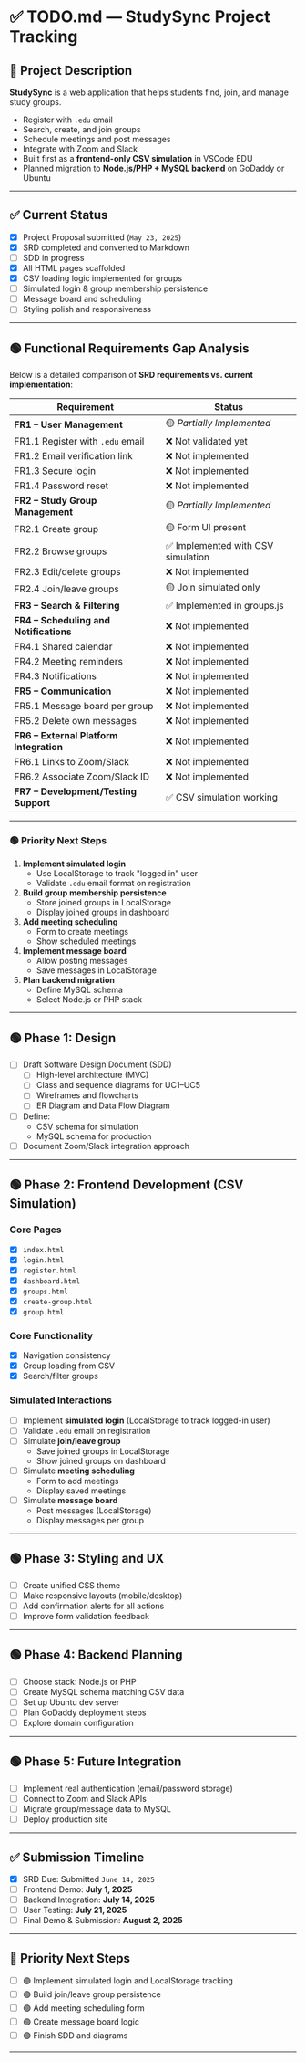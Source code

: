 # ✅ TODO.md — StudySync Project Tracking

## 📝 Project Description

**StudySync** is a web application that helps students find, join, and manage study groups.  
- Register with `.edu` email
- Search, create, and join groups
- Schedule meetings and post messages
- Integrate with Zoom and Slack
- Built first as a **frontend-only CSV simulation** in VSCode EDU
- Planned migration to **Node.js/PHP + MySQL backend** on GoDaddy or Ubuntu

---

## ✅ Current Status

- [x] Project Proposal submitted (`May 23, 2025`)
- [x] SRD completed and converted to Markdown
- [ ] SDD in progress
- [x] All HTML pages scaffolded
- [x] CSV loading logic implemented for groups
- [ ] Simulated login & group membership persistence
- [ ] Message board and scheduling
- [ ] Styling polish and responsiveness

---

## 🟢 Functional Requirements Gap Analysis

Below is a detailed comparison of **SRD requirements vs. current implementation**:

| **Requirement**                        | **Status**                           |
|----------------------------------------|---------------------------------------|
| **FR1 – User Management**              | 🟡 *Partially Implemented*            |
| FR1.1 Register with `.edu` email       | ❌ Not validated yet                  |
| FR1.2 Email verification link          | ❌ Not implemented                    |
| FR1.3 Secure login                     | ❌ Not implemented                    |
| FR1.4 Password reset                   | ❌ Not implemented                    |
| **FR2 – Study Group Management**       | 🟡 *Partially Implemented*            |
| FR2.1 Create group                     | 🟡 Form UI present                    |
| FR2.2 Browse groups                    | ✅ Implemented with CSV simulation    |
| FR2.3 Edit/delete groups               | ❌ Not implemented                    |
| FR2.4 Join/leave groups                | 🟡 Join simulated only                |
| **FR3 – Search & Filtering**           | ✅ Implemented in groups.js           |
| **FR4 – Scheduling and Notifications** | ❌ Not implemented                    |
| FR4.1 Shared calendar                  | ❌ Not implemented                    |
| FR4.2 Meeting reminders                | ❌ Not implemented                    |
| FR4.3 Notifications                    | ❌ Not implemented                    |
| **FR5 – Communication**                | ❌ Not implemented                    |
| FR5.1 Message board per group          | ❌ Not implemented                    |
| FR5.2 Delete own messages              | ❌ Not implemented                    |
| **FR6 – External Platform Integration**| ❌ Not implemented                    |
| FR6.1 Links to Zoom/Slack              | ❌ Not implemented                    |
| FR6.2 Associate Zoom/Slack ID          | ❌ Not implemented                    |
| **FR7 – Development/Testing Support**  | ✅ CSV simulation working             |

---

### 🟢 Priority Next Steps

1. **Implement simulated login**
   - Use LocalStorage to track "logged in" user
   - Validate `.edu` email format on registration
2. **Build group membership persistence**
   - Store joined groups in LocalStorage
   - Display joined groups in dashboard
3. **Add meeting scheduling**
   - Form to create meetings
   - Show scheduled meetings
4. **Implement message board**
   - Allow posting messages
   - Save messages in LocalStorage
5. **Plan backend migration**
   - Define MySQL schema
   - Select Node.js or PHP stack

---



## 🟢 Phase 1: Design

- [ ] Draft Software Design Document (SDD)
  - [ ] High-level architecture (MVC)
  - [ ] Class and sequence diagrams for UC1–UC5
  - [ ] Wireframes and flowcharts
  - [ ] ER Diagram and Data Flow Diagram
- [ ] Define:
  - CSV schema for simulation
  - MySQL schema for production
- [ ] Document Zoom/Slack integration approach

---

## 🟢 Phase 2: Frontend Development (CSV Simulation)

### Core Pages
- [x] `index.html`
- [x] `login.html`
- [x] `register.html`
- [x] `dashboard.html`
- [x] `groups.html`
- [x] `create-group.html`
- [x] `group.html`

### Core Functionality
- [x] Navigation consistency
- [x] Group loading from CSV
- [x] Search/filter groups

### Simulated Interactions
- [ ] Implement **simulated login** (LocalStorage to track logged-in user)
- [ ] Validate `.edu` email on registration
- [ ] Simulate **join/leave group**
  - Save joined groups in LocalStorage
  - Show joined groups on dashboard
- [ ] Simulate **meeting scheduling**
  - Form to add meetings
  - Display saved meetings
- [ ] Simulate **message board**
  - Post messages (LocalStorage)
  - Display messages per group

---

## 🟢 Phase 3: Styling and UX

- [ ] Create unified CSS theme
- [ ] Make responsive layouts (mobile/desktop)
- [ ] Add confirmation alerts for all actions
- [ ] Improve form validation feedback

---

## 🟢 Phase 4: Backend Planning

- [ ] Choose stack: Node.js or PHP
- [ ] Create MySQL schema matching CSV data
- [ ] Set up Ubuntu dev server
- [ ] Plan GoDaddy deployment steps
- [ ] Explore domain configuration

---

## 🟢 Phase 5: Future Integration

- [ ] Implement real authentication (email/password storage)
- [ ] Connect to Zoom and Slack APIs
- [ ] Migrate group/message data to MySQL
- [ ] Deploy production site

---

## ✅ Submission Timeline

- [x] SRD Due: Submitted `June 14, 2025`
- [ ] Frontend Demo: **July 1, 2025**
- [ ] Backend Integration: **July 14, 2025**
- [ ] User Testing: **July 21, 2025**
- [ ] Final Demo & Submission: **August 2, 2025**

---

## 🎯 Priority Next Steps

- [ ] 🟢 Implement simulated login and LocalStorage tracking
- [ ] 🟢 Build join/leave group persistence
- [ ] 🟢 Add meeting scheduling form
- [ ] 🟢 Create message board logic
- [ ] 🟢 Finish SDD and diagrams

---


